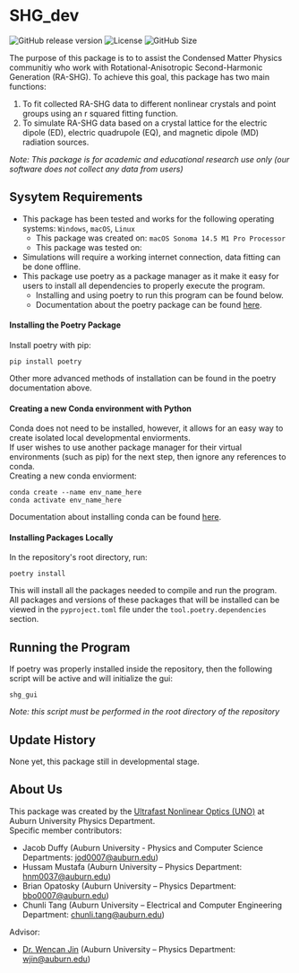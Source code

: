 # SHG_dev
![GitHub release version](https://img.shields.io/github/v/release/jduffy0121/SHG_dev?color=%2350C878&include_prereleases)
![License](https://img.shields.io/github/license/jduffy0121/SHG_dev)
![GitHub Size](https://img.shields.io/github/repo-size/jduffy0121/SHG_dev)
  
The purpose of this package is to to assist the Condensed Matter Physics communitiy who work with Rotational-Anisotropic Second-Harmonic Generation (RA-SHG). 
To achieve this goal, this package has two main functions:  
1. To fit collected RA-SHG data to different nonlinear crystals and point groups using an r squared fitting function.
2. To simulate RA-SHG data based on a crystal lattice for the electric dipole (ED), electric quadrupole (EQ), and magnetic dipole (MD) radiation sources.
  
*Note: This package is for academic and educational research use only (our software does not collect any data from users)*  
  
## Sysytem Requirements
- This package has been tested and works for the following operating systems: `Windows`, `macOS`, `Linux`
    - This package was created on: `macOS Sonoma 14.5 M1 Pro Processor`
    - This package was tested on: 
- Simulations will require a working internet connection, data fitting can be done offline.
- This package use poetry as a package manager as it make it easy for users to install all dependencies to properly execute the program. 
    - Installing and using poetry to run this program can be found below.
    - Documentation about the poetry package can be found [here](https://www.python-poetry.org). 
  
#### Installing the Poetry Package
Install poetry with pip: 
```
pip install poetry
```
Other more advanced methods of installation can be found in the poetry documentation above.
  
#### Creating a new Conda environment with Python
Conda does not need to be installed, however, it allows for an easy way to create isolated local developmental enviorments.  
If user wishes to use another package manager for their virtual environments (such as pip) for the next step, then ignore any references to conda.  
Creating a new conda enviorment:
```
conda create --name env_name_here
conda activate env_name_here
```
Documentation about installing conda can be found [here](https://conda.io/projects/conda/en/latest/user-guide/install/index.html).
  
#### Installing Packages Locally  
In the repository's root directory, run:
```
poetry install
```
This will install all the packages needed to compile and run the program.  
All packages and versions of these packages that will be installed can be viewed in the `pyproject.toml` file under the `tool.poetry.dependencies` section.
  
## Running the Program  
If poetry was properly installed inside the repository, then the following script will be active and will initialize the gui:
```   
shg_gui
```
*Note: this script must be performed in the root directory of the repository*
  
## Update History
None yet, this package still in developmental stage.
  
## About Us
This package was created by the [Ultrafast Nonlinear Optics (UNO)](https://jinlab.auburn.edu/) at Auburn University Physics Department.  
Specific member contributors:
- Jacob Duffy (Auburn University - Physics and Computer Science Departments: jod0007@auburn.edu)
- Hussam Mustafa (Auburn University – Physics Department: hnm0037@auburn.edu)
- Brian Opatosky (Auburn University – Physics Department: bbo0007@auburn.edu)
- Chunli Tang (Auburn University – Electrical and Computer Engineering Department: chunli.tang@auburn.edu)
  
Advisor:
- [Dr. Wencan Jin](https://www.auburn.edu/cosam/departments/physics/physics-faculty/jin/index.htm) (Auburn University – Physics Department: wjin@auburn.edu)

